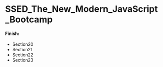 # SSED_The_New_Modern_JavaScript_Bootcamp

#### Finish:

- Section20
- Section21
- Section22
- Section23